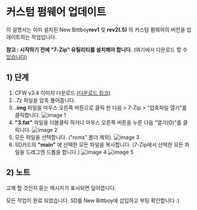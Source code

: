 # 커스텀 펌웨어 업데이트

이 설명서는 이미 설치된 New Bittboy**rev1** 및 **rev2(.5)** 의 커스텀 펌웨어의 버전을 업데이트하는 작업입니다.

**참고 : 시작하기 전에 "7-Zip" 유틸리티를 설치해야 합니다.** (여기에서 다운로드 할 수 [있습니다](https://www.7-zip.org/download.html))

## 1) 단계
1. CFW v3.4 이미지 다운로드 [(다운로드 링크)](https://drive.google.com/file/d/1OR7o-nWS-M83uQJANjuYMfEY07h9GD2u/view?usp=sharing)
2. .7z 파일을 압축 풀어줍니다.
3. **.img** 파일을 마우스 오른쪽 버튼으로 클릭 한 다음 > 7-Zip > "압축파일 열기"를 클릭합니다.
![image 1](https://i.imgur.com/Z0V3nlk.jpg)
4. **"3.fat"** 파일을 더블클릭 하거나 마우스 오른쪽 버튼을 누른 다음 "열기(O)"를 클릭니다.
![image 2](https://i.imgur.com/XS7mu45.jpg)
5. 모든 파일을 선택합니다. ("roms" 폴더 제외).
![image 3](https://i.imgur.com/mAIGkef.jpg)
6. SD카드의 **"main"** 에 선택한 모든 파일을 복사합니다. (7-Zip에서 선택한 모든 파일을 드레그엔 드롭을 합니다.)
![image 4](https://i.imgur.com/Zyc2EWR.jpg)
![image 5](https://i.imgur.com/9Xp74zn.jpg)

## 2) 노트
교체 할 것인지 묻는 메시지가 표시되면 덮어씁니다.

모든 작업이 완료 되었습니다. SD를 New Bittboy에 삽입하고 부팅 확인합니다 :)
